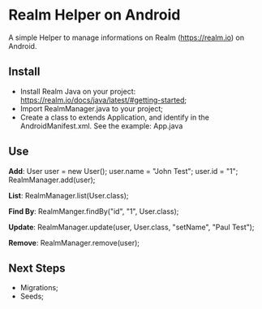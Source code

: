 # Realm Helper on Android


A simple Helper to manage informations on Realm (https://realm.io) on Android.


Install
-------
 - Install Realm Java on your project: https://realm.io/docs/java/latest/#getting-started;
 - Import RealmManager.java to your project;
 - Create a class to extends Application, and identify in the AndroidManifest.xml. See the example: App.java

Use
-------
**Add**:
User user = new User();
user.name = "John Test";
user.id = "1";
RealmManager.add(user);

**List**:
RealmManager.list(User.class);

**Find By**:
RealmManger.findBy("id", "1", User.class);

**Update**:
RealmManager.update(user, User.class, "setName", "Paul Test");

**Remove**:
RealmManager.remove(user);

Next Steps
-------

- Migrations;
- Seeds;
